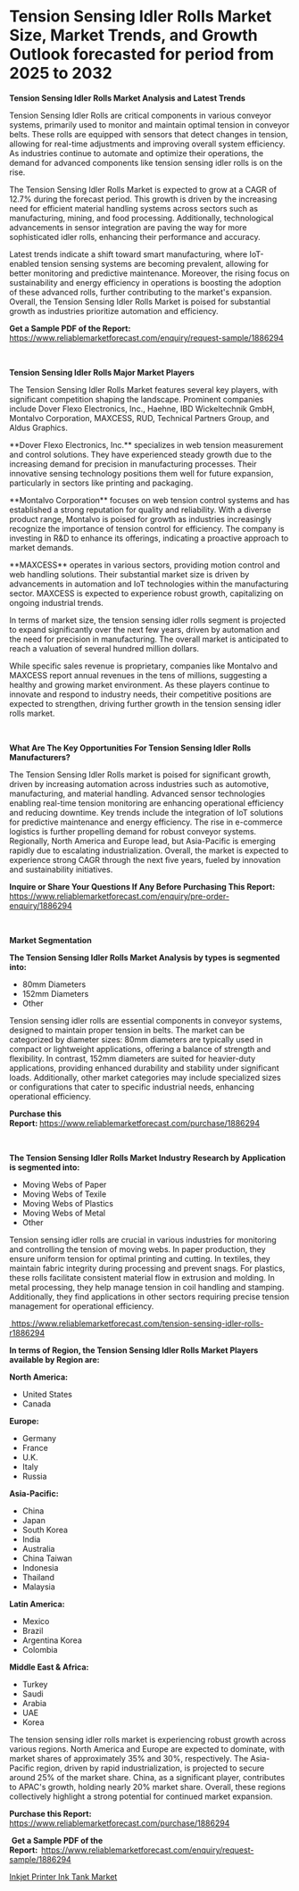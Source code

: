 <p><h1>Tension Sensing Idler Rolls Market Size, Market Trends, and Growth Outlook forecasted for period from 2025 to 2032</h1></p><p><strong>Tension Sensing Idler Rolls Market Analysis and Latest Trends</strong></p>
<p><p>Tension Sensing Idler Rolls are critical components in various conveyor systems, primarily used to monitor and maintain optimal tension in conveyor belts. These rolls are equipped with sensors that detect changes in tension, allowing for real-time adjustments and improving overall system efficiency. As industries continue to automate and optimize their operations, the demand for advanced components like tension sensing idler rolls is on the rise.</p><p>The Tension Sensing Idler Rolls Market is expected to grow at a CAGR of 12.7% during the forecast period. This growth is driven by the increasing need for efficient material handling systems across sectors such as manufacturing, mining, and food processing. Additionally, technological advancements in sensor integration are paving the way for more sophisticated idler rolls, enhancing their performance and accuracy.</p><p>Latest trends indicate a shift toward smart manufacturing, where IoT-enabled tension sensing systems are becoming prevalent, allowing for better monitoring and predictive maintenance. Moreover, the rising focus on sustainability and energy efficiency in operations is boosting the adoption of these advanced rolls, further contributing to the market's expansion. Overall, the Tension Sensing Idler Rolls Market is poised for substantial growth as industries prioritize automation and efficiency.</p></p>
<p><strong>Get a Sample PDF of the Report:&nbsp;</strong> <a href="https://www.reliablemarketforecast.com/enquiry/request-sample/1886294?utm_campaign=1108&utm_medium=2&utm_source=Github&utm_content=ia&utm_term=09022025&utm_id=tension-sensing-idler-rolls">https://www.reliablemarketforecast.com/enquiry/request-sample/1886294</a></p>
<p>&nbsp;</p>
<p><strong>Tension Sensing Idler Rolls Major Market Players</strong></p>
<p><p>The Tension Sensing Idler Rolls Market features several key players, with significant competition shaping the landscape. Prominent companies include Dover Flexo Electronics, Inc., Haehne, IBD Wickeltechnik GmbH, Montalvo Corporation, MAXCESS, RUD, Technical Partners Group, and Aldus Graphics.</p><p>**Dover Flexo Electronics, Inc.** specializes in web tension measurement and control solutions. They have experienced steady growth due to the increasing demand for precision in manufacturing processes. Their innovative sensing technology positions them well for future expansion, particularly in sectors like printing and packaging.</p><p>**Montalvo Corporation** focuses on web tension control systems and has established a strong reputation for quality and reliability. With a diverse product range, Montalvo is poised for growth as industries increasingly recognize the importance of tension control for efficiency. The company is investing in R&D to enhance its offerings, indicating a proactive approach to market demands.</p><p>**MAXCESS** operates in various sectors, providing motion control and web handling solutions. Their substantial market size is driven by advancements in automation and IoT technologies within the manufacturing sector. MAXCESS is expected to experience robust growth, capitalizing on ongoing industrial trends.</p><p>In terms of market size, the tension sensing idler rolls segment is projected to expand significantly over the next few years, driven by automation and the need for precision in manufacturing. The overall market is anticipated to reach a valuation of several hundred million dollars.</p><p>While specific sales revenue is proprietary, companies like Montalvo and MAXCESS report annual revenues in the tens of millions, suggesting a healthy and growing market environment. As these players continue to innovate and respond to industry needs, their competitive positions are expected to strengthen, driving further growth in the tension sensing idler rolls market.</p></p>
<p>&nbsp;</p>
<p><strong>What Are The Key Opportunities For Tension Sensing Idler Rolls Manufacturers?</strong></p>
<p><p>The Tension Sensing Idler Rolls market is poised for significant growth, driven by increasing automation across industries such as automotive, manufacturing, and material handling. Advanced sensor technologies enabling real-time tension monitoring are enhancing operational efficiency and reducing downtime. Key trends include the integration of IoT solutions for predictive maintenance and energy efficiency. The rise in e-commerce logistics is further propelling demand for robust conveyor systems. Regionally, North America and Europe lead, but Asia-Pacific is emerging rapidly due to escalating industrialization. Overall, the market is expected to experience strong CAGR through the next five years, fueled by innovation and sustainability initiatives.</p></p>
<p><strong>Inquire or Share Your Questions If Any Before Purchasing This Report:</strong> <a href="https://www.reliablemarketforecast.com/enquiry/pre-order-enquiry/1886294?utm_campaign=1108&utm_medium=2&utm_source=Github&utm_content=ia&utm_term=09022025&utm_id=tension-sensing-idler-rolls">https://www.reliablemarketforecast.com/enquiry/pre-order-enquiry/1886294</a></p>
<p>&nbsp;</p>
<p><strong>Market Segmentation</strong></p>
<p><strong>The Tension Sensing Idler Rolls Market Analysis by types is segmented into:</strong></p>
<p><ul><li>80mm Diameters</li><li>152mm Diameters</li><li>Other</li></ul></p>
<p><p>Tension sensing idler rolls are essential components in conveyor systems, designed to maintain proper tension in belts. The market can be categorized by diameter sizes: 80mm diameters are typically used in compact or lightweight applications, offering a balance of strength and flexibility. In contrast, 152mm diameters are suited for heavier-duty applications, providing enhanced durability and stability under significant loads. Additionally, other market categories may include specialized sizes or configurations that cater to specific industrial needs, enhancing operational efficiency.</p></p>
<p><strong>Purchase this Report:&nbsp;</strong><a href="https://www.reliablemarketforecast.com/purchase/1886294?utm_campaign=1108&utm_medium=2&utm_source=Github&utm_content=ia&utm_term=09022025&utm_id=tension-sensing-idler-rolls">https://www.reliablemarketforecast.com/purchase/1886294</a></p>
<p>&nbsp;</p>
<p><strong>The Tension Sensing Idler Rolls Market Industry Research by Application is segmented into:</strong></p>
<p><ul><li>Moving Webs of Paper</li><li>Moving Webs of Texile</li><li>Moving Webs of Plastics</li><li>Moving Webs of Metal</li><li>Other</li></ul></p>
<p><p>Tension sensing idler rolls are crucial in various industries for monitoring and controlling the tension of moving webs. In paper production, they ensure uniform tension for optimal printing and cutting. In textiles, they maintain fabric integrity during processing and prevent snags. For plastics, these rolls facilitate consistent material flow in extrusion and molding. In metal processing, they help manage tension in coil handling and stamping. Additionally, they find applications in other sectors requiring precise tension management for operational efficiency.</p></p>
<p><a href="https://www.reliablemarketforecast.com/tension-sensing-idler-rolls-r1886294?utm_campaign=1108&utm_medium=2&utm_source=Github&utm_content=ia&utm_term=09022025&utm_id=tension-sensing-idler-rolls">&nbsp;https://www.reliablemarketforecast.com/tension-sensing-idler-rolls-r1886294</a></p>
<p><strong>In terms of Region, the Tension Sensing Idler Rolls Market Players available by Region are:</strong></p>
<p>
    <p> <strong> North America: </strong>
        <ul>
            <li>United States</li>
            <li>Canada</li>
        </ul>
        </p> 
    <p> <strong> Europe: </strong>
        <ul>
            <li>Germany</li>
            <li>France</li>
            <li>U.K.</li>
            <li>Italy</li>
            <li>Russia</li>
        </ul>
        </p> 
    <p> <strong> Asia-Pacific: </strong>
        <ul>
            <li>China</li>
            <li>Japan</li>
            <li>South Korea</li>
            <li>India</li>
            <li>Australia</li>
            <li>China Taiwan</li>
            <li>Indonesia</li>
            <li>Thailand</li>
            <li>Malaysia</li>
        </ul>
        </p> 
    <p> <strong> Latin America: </strong>
        <ul>
            <li>Mexico</li>
            <li>Brazil</li>
            <li>Argentina Korea</li>
            <li>Colombia</li>
        </ul>
        </p> 
    <p> <strong> Middle East & Africa: </strong>
        <ul>
            <li>Turkey</li>
            <li>Saudi</li>
            <li>Arabia</li>
            <li>UAE</li>
            <li>Korea</li>
        </ul>
    </p>
    </p>
<p><p>The tension sensing idler rolls market is experiencing robust growth across various regions. North America and Europe are expected to dominate, with market shares of approximately 35% and 30%, respectively. The Asia-Pacific region, driven by rapid industrialization, is projected to secure around 25% of the market share. China, as a significant player, contributes to APAC's growth, holding nearly 20% market share. Overall, these regions collectively highlight a strong potential for continued market expansion.</p></p>
<p><strong>Purchase this Report: </strong><a href="https://www.reliablemarketforecast.com/purchase/1886294?utm_campaign=1108&utm_medium=2&utm_source=Github&utm_content=ia&utm_term=09022025&utm_id=tension-sensing-idler-rolls">https://www.reliablemarketforecast.com/purchase/1886294</a></p>
<p>&nbsp;<strong>Get a Sample PDF of the Report:&nbsp;&nbsp;</strong><a href="https://www.reliablemarketforecast.com/enquiry/request-sample/1886294?utm_campaign=1108&utm_medium=2&utm_source=Github&utm_content=ia&utm_term=09022025&utm_id=tension-sensing-idler-rolls">https://www.reliablemarketforecast.com/enquiry/request-sample/1886294</a></p>
<p><strong></strong></p>
<p><p><a href="https://github.com/CliffMedina6/Market-Research-Report-List-7/blob/main/inkjet-printer-ink-tank-market.md?utm_campaign=1108&utm_medium=2&utm_source=Github&utm_content=ia&utm_term=09022025&utm_id=tension-sensing-idler-rolls">Inkjet Printer Ink Tank Market</a></p></p>